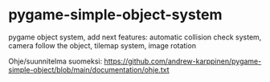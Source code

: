 # pygame-simple-object-system


pygame object system, add next features:
automatic collision check system,
camera follow the object,
tilemap system,
image rotation 


Ohje/suunnitelma suomeksi:
https://github.com/andrew-karppinen/pygame-simple-object/blob/main/documentation/ohje.txt

